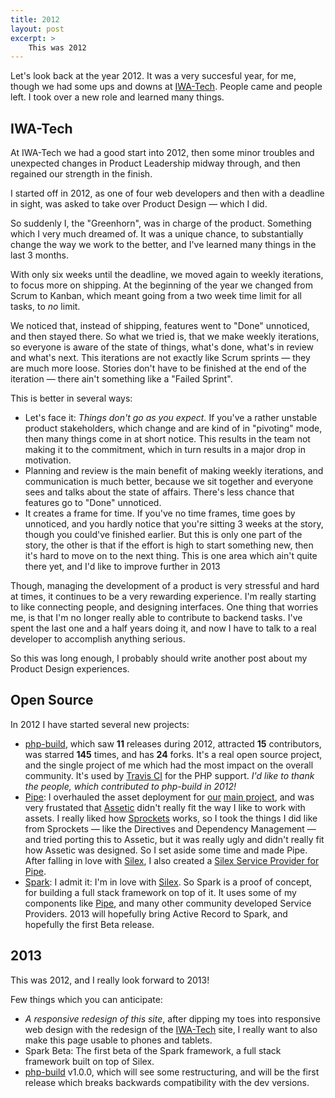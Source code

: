 ```yaml
---
title: 2012
layout: post
excerpt: >
    This was 2012
---
```


Let's look back at the year 2012. It was a very succesful year, for me,
though we had some ups and downs at [IWA-Tech][]. People came and people
left. I took over a new role and learned many things.

## IWA-Tech

At IWA-Tech we had a good start into 2012, then some minor troubles and
unexpected changes in Product Leadership midway through, and then
regained our strength in the finish.

I started off in 2012, as one of four web developers and then with a
deadline in sight, was asked to take over Product Design — which I did.

So suddenly I, the "Greenhorn", was in charge of the product. Something
which I very much dreamed of. It was a unique chance, to substantially
change the way we work to the better, and I've learned many things in
the last 3 months.

With only six weeks until the deadline, we moved again to weekly
iterations, to focus more on shipping. At the beginning of the year we
changed from Scrum to Kanban, which meant going from a two week time
limit for all tasks, to _no_ limit.

We noticed that, instead of shipping, features went to "Done" unnoticed,
and then stayed there. So what we tried is, that we make weekly
iterations, so everyone is aware of the state of things, what's done,
what's in review and what's next. This iterations are not exactly like
Scrum sprints — they are much more loose. Stories don't have to be
finished at the end of the iteration — there ain't something like a
"Failed Sprint".

This is better in several ways:

* Let's face it: _Things don't go as you expect._ If you've a rather
  unstable product stakeholders, which change and are kind of in
  "pivoting" mode, then many things come in at short notice. This
  results in the team not making it to the commitment, which in turn
  results in a major drop in motivation.
* Planning and review is the main benefit of making weekly iterations,
  and communication is much better, because we sit together and everyone
  sees and talks about the state of affairs. There's less chance that
  features go to "Done" unnoticed.
* It creates a frame for time. If you've no time frames, time goes by
  unnoticed, and you hardly notice that you're sitting 3 weeks at the
  story, though you could've finished earlier. But this is only one part
  of the story, the other is that if the effort is high to start something
  new, then it's hard to move on to the next thing. This is one area which
  ain't quite there yet, and I'd like to improve further in 2013

Though, managing the development of a product is very stressful and hard
at times, it continues to be a very rewarding experience. I'm really
starting to like connecting people, and designing interfaces. One thing
that worries me, is that I'm no longer really able to contribute to
backend tasks. I've spent the last one and a half years doing it, and
now I have to talk to a real developer to accomplish anything serious.

So this was long enough, I probably should write another post about my
Product Design experiences.

[IWA-Tech]: http://iwa-tech.com

## Open Source

In 2012 I have started several new projects:

* [php-build][], which saw __11__ releases during 2012, attracted __15__
  contributors, was starred __145__ times, and has __24__ forks. It's a
  real open source project, and the single project of me which had the
  most impact on the overall community. It's used by [Travis CI][] for
  the PHP support. _I'd like to thank the people, which
  contributed to php-build in 2012!_
* [Pipe][]: I overhauled the asset deployment for [our][IWA-Tech] [main
  project][talenthouse], and was very frustated that [Assetic][] didn't
  really fit the way I like to work with assets. I really liked how
  [Sprockets][] works, so I took the things I did like from Sprockets —
  like the Directives and Dependency Management — and tried porting this
  to Assetic, but it was really ugly and didn't really fit how
  Assetic was designed. So I set aside some time and made Pipe. After falling in love with [Silex][], I also created a [Silex Service Provider for Pipe](http://github.com/CHH/pipe-silex).
* [Spark][]: I admit it: I'm in love with [Silex][]. So Spark is a proof
  of concept, for building a full stack framework on top of it. It uses
  some of my components like [Pipe][], and many other community
  developed Service Providers. 2013 will hopefully bring Active Record
  to Spark, and hopefully the first Beta release.

[Silex]: http://silex.sensiolabs.org
[Pipe]: http://github.com/CHH/pipe
[Spark]: http://github.com/CHH/spark
[php-build]: http://github.com/CHH/php-build
[Travis CI]: http://travis-ci.org
[talenthouse]: http://talenthouse.com
[Assetic]: http://github.com/kriswallsmith/assetic
[Sprockets]: http://github.com/sstephenson/sprockets

## 2013

This was 2012, and I really look forward to 2013!

Few things which you can anticipate:

* _A responsive redesign of this site_, after dipping my toes into
  responsive web design with the redesign of the [IWA-Tech][] site, I
  really want to also make this page usable to phones and tablets.
* Spark Beta: The first beta of the Spark framework, a full stack
  framework built on top of Silex.
* [php-build][] v1.0.0, which will see some restructuring, and will be
  the first release which breaks backwards compatibility with the dev
  versions.

